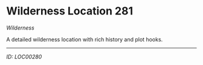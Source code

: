 # Wilderness Location 281

*Wilderness*

A detailed wilderness location with rich history and plot hooks.

---
*ID: LOC00280*